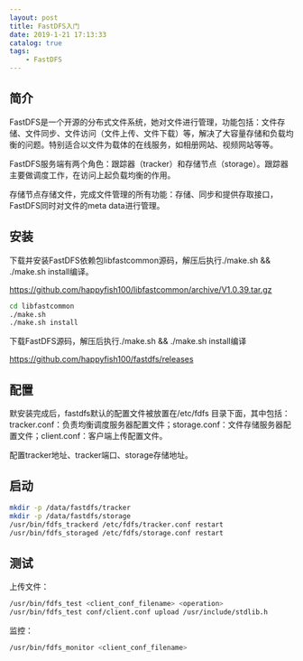 ```yaml
---
layout: post
title: FastDFS入门
date: 2019-1-21 17:13:33
catalog: true
tags:
    - FastDFS
---
```


## 简介

FastDFS是一个开源的分布式文件系统，她对文件进行管理，功能包括：文件存储、文件同步、文件访问（文件上传、文件下载）等，解决了大容量存储和负载均衡的问题。特别适合以文件为载体的在线服务，如相册网站、视频网站等等。

FastDFS服务端有两个角色：跟踪器（tracker）和存储节点（storage）。跟踪器主要做调度工作，在访问上起负载均衡的作用。

存储节点存储文件，完成文件管理的所有功能：存储、同步和提供存取接口，FastDFS同时对文件的meta data进行管理。

## 安装

下载并安装FastDFS依赖包libfastcommon源码，解压后执行./make.sh && ./make.sh install编译。

https://github.com/happyfish100/libfastcommon/archive/V1.0.39.tar.gz

```sh
cd libfastcommon
./make.sh
./make.sh install
```

下载FastDFS源码，解压后执行./make.sh && ./make.sh install编译

https://github.com/happyfish100/fastdfs/releases

## 配置

默安装完成后，fastdfs默认的配置文件被放置在/etc/fdfs 目录下面，其中包括：tracker.conf：负责均衡调度服务器配置文件；storage.conf：文件存储服务器配置文件；client.conf：客户端上传配置文件。

配置tracker地址、tracker端口、storage存储地址。

## 启动

```sh
mkdir -p /data/fastdfs/tracker
mkdir -p /data/fastdfs/storage
/usr/bin/fdfs_trackerd /etc/fdfs/tracker.conf restart
/usr/bin/fdfs_storaged /etc/fdfs/storage.conf restart
```

## 测试

上传文件：

```sh
/usr/bin/fdfs_test <client_conf_filename> <operation>
/usr/bin/fdfs_test conf/client.conf upload /usr/include/stdlib.h
```

监控：

```sh
/usr/bin/fdfs_monitor <client_conf_filename>
```

